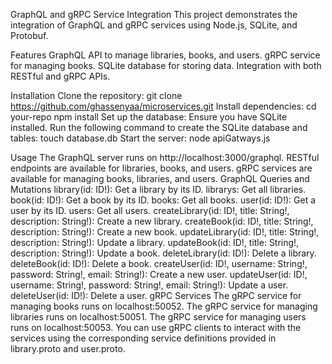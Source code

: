 GraphQL and gRPC Service Integration
This project demonstrates the integration of GraphQL and gRPC services using Node.js, SQLite, and Protobuf.

Features
GraphQL API to manage libraries, books, and users.
gRPC service for managing books.
SQLite database for storing data.
Integration with both RESTful and gRPC APIs.

Installation
Clone the repository:
git clone https://github.com/ghassenyaa/microservices.git 
Install dependencies:
cd your-repo
npm install
Set up the database:
Ensure you have SQLite installed.
Run the following command to create the SQLite database and tables:
touch database.db
Start the server:
node apiGatways.js

Usage
The GraphQL server runs on http://localhost:3000/graphql.
RESTful endpoints are available for libraries, books, and users.
gRPC services are available for managing books, libraries, and users.
GraphQL Queries and Mutations
library(id: ID!): Get a library by its ID.
librarys: Get all libraries.
book(id: ID!): Get a book by its ID.
books: Get all books.
user(id: ID!): Get a user by its ID.
users: Get all users.
createLibrary(id: ID!, title: String!, description: String!): Create a new library.
createBook(id: ID!, title: String!, description: String!): Create a new book.
updateLibrary(id: ID!, title: String!, description: String!): Update a library.
updateBook(id: ID!, title: String!, description: String!): Update a book.
deleteLibrary(id: ID!): Delete a library.
deleteBook(id: ID!): Delete a book.
createUser(id: ID!, username: String!, password: String!, email: String!): Create a new user.
updateUser(id: ID!, username: String!, password: String!, email: String!): Update a user.
deleteUser(id: ID!): Delete a user.
gRPC Services
The gRPC service for managing books runs on localhost:50052.
The gRPC service for managing libraries runs on localhost:50051.
The gRPC service for managing users runs on localhost:50053.
You can use gRPC clients to interact with the services using the corresponding service definitions provided in library.proto and user.proto.




